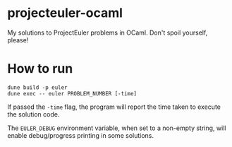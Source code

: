 # projecteuler-ocaml
My solutions to ProjectEuler problems in OCaml.  Don't spoil yourself, please!

# How to run

```
dune build -p euler
dune exec -- euler PROBLEM_NUMBER [-time]
```

If passed the `-time` flag, the program will report the time taken to execute
the solution code.

The `EULER_DEBUG` environment variable, when set to a non-empty string, will
enable debug/progress printing in some solutions.
